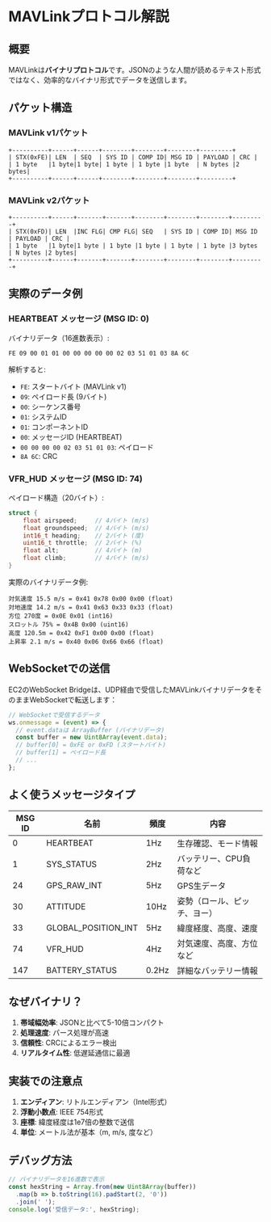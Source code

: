 # MAVLinkプロトコル解説

## 概要
MAVLinkは**バイナリプロトコル**です。JSONのような人間が読めるテキスト形式ではなく、効率的なバイナリ形式でデータを送信します。

## パケット構造

### MAVLink v1パケット
```
+----------+------+------+--------+--------+--------+---------+
| STX(0xFE)| LEN  | SEQ  | SYS ID | COMP ID| MSG ID | PAYLOAD | CRC |
| 1 byte   |1 byte|1 byte| 1 byte | 1 byte |1 byte  | N bytes |2 bytes|
+----------+------+------+--------+--------+--------+---------+
```

### MAVLink v2パケット
```
+----------+------+-------+-------+--------+--------+--------+---------+
| STX(0xFD)| LEN  |INC FLG| CMP FLG| SEQ   | SYS ID | COMP ID| MSG ID  | PAYLOAD | CRC |
| 1 byte   |1 byte|1 byte | 1 byte |1 byte | 1 byte | 1 byte |3 bytes  | N bytes |2 bytes|
+----------+------+-------+-------+--------+--------+--------+---------+
```

## 実際のデータ例

### HEARTBEAT メッセージ (MSG ID: 0)
バイナリデータ（16進数表示）:
```
FE 09 00 01 01 00 00 00 00 00 02 03 51 01 03 8A 6C
```

解析すると:
- `FE`: スタートバイト (MAVLink v1)
- `09`: ペイロード長 (9バイト)
- `00`: シーケンス番号
- `01`: システムID
- `01`: コンポーネントID
- `00`: メッセージID (HEARTBEAT)
- `00 00 00 00 02 03 51 01 03`: ペイロード
- `8A 6C`: CRC

### VFR_HUD メッセージ (MSG ID: 74)
ペイロード構造（20バイト）:
```c
struct {
    float airspeed;     // 4バイト (m/s)
    float groundspeed;  // 4バイト (m/s)
    int16_t heading;    // 2バイト (度)
    uint16_t throttle;  // 2バイト (%)
    float alt;          // 4バイト (m)
    float climb;        // 4バイト (m/s)
}
```

実際のバイナリデータ例:
```
対気速度 15.5 m/s = 0x41 0x78 0x00 0x00 (float)
対地速度 14.2 m/s = 0x41 0x63 0x33 0x33 (float)
方位 270度 = 0x0E 0x01 (int16)
スロットル 75% = 0x4B 0x00 (uint16)
高度 120.5m = 0x42 0xF1 0x00 0x00 (float)
上昇率 2.1 m/s = 0x40 0x06 0x66 0x66 (float)
```

## WebSocketでの送信

EC2のWebSocket Bridgeは、UDP経由で受信したMAVLinkバイナリデータをそのままWebSocketで転送します：

```javascript
// WebSocketで受信するデータ
ws.onmessage = (event) => {
  // event.dataは ArrayBuffer (バイナリデータ)
  const buffer = new Uint8Array(event.data);
  // buffer[0] = 0xFE or 0xFD (スタートバイト)
  // buffer[1] = ペイロード長
  // ...
};
```

## よく使うメッセージタイプ

| MSG ID | 名前 | 頻度 | 内容 |
|--------|------|------|------|
| 0 | HEARTBEAT | 1Hz | 生存確認、モード情報 |
| 1 | SYS_STATUS | 2Hz | バッテリー、CPU負荷など |
| 24 | GPS_RAW_INT | 5Hz | GPS生データ |
| 30 | ATTITUDE | 10Hz | 姿勢（ロール、ピッチ、ヨー） |
| 33 | GLOBAL_POSITION_INT | 5Hz | 緯度経度、高度、速度 |
| 74 | VFR_HUD | 4Hz | 対気速度、高度、方位など |
| 147 | BATTERY_STATUS | 0.2Hz | 詳細なバッテリー情報 |

## なぜバイナリ？

1. **帯域幅効率**: JSONと比べて5-10倍コンパクト
2. **処理速度**: パース処理が高速
3. **信頼性**: CRCによるエラー検出
4. **リアルタイム性**: 低遅延通信に最適

## 実装での注意点

1. **エンディアン**: リトルエンディアン（Intel形式）
2. **浮動小数点**: IEEE 754形式
3. **座標**: 緯度経度は1e7倍の整数で送信
4. **単位**: メートル法が基本（m, m/s, 度など）

## デバッグ方法

```javascript
// バイナリデータを16進数で表示
const hexString = Array.from(new Uint8Array(buffer))
  .map(b => b.toString(16).padStart(2, '0'))
  .join(' ');
console.log('受信データ:', hexString);
```